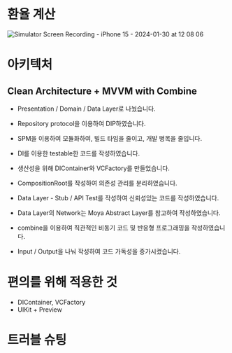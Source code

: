 # 환율 계산
![Simulator Screen Recording - iPhone 15 - 2024-01-30 at 12 08 06](https://github.com/ibcylon/CodingTest/assets/25360781/9925c81f-5658-44b0-83a4-dd84d706e5e4)

# 아키텍처
## Clean Architecture + MVVM with Combine
- Presentation / Domain / Data Layer로 나눴습니다.
- Repository protocol을 이용하여 DIP하였습니다.
- SPM을 이용하여 모듈화하여, 빌드 타임을 줄이고, 개발 병목을 줄입니다.
- DI를 이용한 testable한 코드를 작성하였습니다.
- 생산성을 위해 DIContainer와 VCFactory를 만들었습니다.
- CompositionRoot를 작성하여 의존성 관리를 분리하였습니다.

- Data Layer - Stub / API Test를 작성하여 신뢰성있는 코드를 작성하였습니다.
- Data Layer의 Network는 Moya Abstract Layer를 참고하여 작성하였습니다.

- combine을 이용하여 직관적인 비동기 코드 및 반응형 프로그래밍을 작성하였습니다.
- Input / Output을 나눠 작성하여 코드 가독성을 증가시켰습니다.

# 편의를 위해 적용한 것
- DIContainer, VCFactory
- UIKit + Preview

# 트러블 슈팅 
